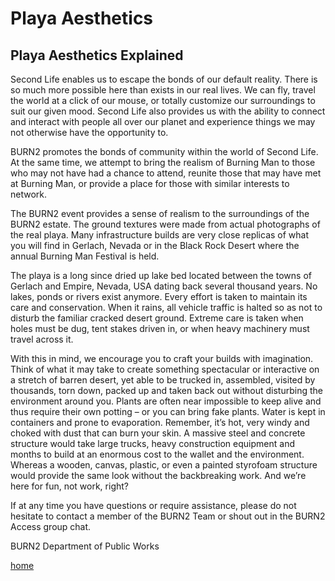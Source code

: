 # Playa Aesthetics

## Playa Aesthetics Explained

Second Life enables us to escape the bonds of our default reality. There is so much more possible here than exists in our real lives. We can fly, travel the world at a click of our mouse, or totally customize our surroundings to suit our given mood. Second Life also provides us with the ability to connect and interact with people all over our planet and experience things we may not otherwise have the opportunity to.

BURN2 promotes the bonds of community within the world of Second Life. At the same time, we attempt to bring the realism of Burning Man to those who may not have had a chance to attend, reunite those that may have met at Burning Man, or provide a place for those with similar interests to network.

The BURN2 event provides a sense of realism to the surroundings of the BURN2 estate. The ground textures were made from actual photographs of the real playa. Many infrastructure builds are very close replicas of what you will find in Gerlach, Nevada or in the Black Rock Desert where the annual Burning Man Festival is held.

The playa is a long since dried up lake bed located between the towns of Gerlach and Empire, Nevada, USA dating back several thousand years. No lakes, ponds or rivers exist anymore. Every effort is taken to maintain its care and conservation. When it rains, all vehicle traffic is halted so as not to disturb the familiar cracked desert ground. Extreme care is taken when holes must be dug, tent stakes driven in, or when heavy machinery must travel across it.

With this in mind, we encourage you to craft your builds with imagination. Think of what it may take to create something spectacular or interactive on a stretch of barren desert, yet able to be trucked in, assembled, visited by thousands, torn down, packed up and taken back out without disturbing the environment around you. Plants are often near impossible to keep alive and thus require their own potting – or you can bring fake plants. Water is kept in containers and prone to evaporation. Remember, it’s hot, very windy and choked with dust that can burn your skin. A massive steel and concrete structure would take large trucks, heavy construction equipment and months to build at an enormous cost to the wallet and the environment. Whereas a wooden, canvas, plastic, or even a painted styrofoam structure would provide the same look without the backbreaking work. And we’re here for fun, not work, right?

If at any time you have questions or require assistance, please do not hesitate to contact a member of the BURN2 Team or shout out in the BURN2 Access group chat.

BURN2 Department of Public Works

[home](/README.md)
